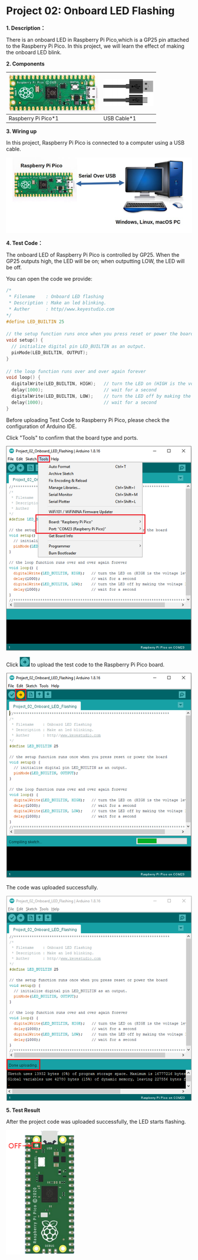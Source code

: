 # Project 02: Onboard LED Flashing

**1. Description：**

There is an onboard LED in Raspberry Pi Pico,which is a GP25 pin attached to the Raspberry Pi Pico. In this project, we will learn the effect of making the onboard LED blink.



**2. Components**

| ![image-20230424163349935](media/image-20230424163349935.png) | ![image-20230424163357340](media/image-20230424163357340.png) |
| ------------------------------------------------------------ | ------------------------------------------------------------ |
| Raspberry Pi Pico*1                                          | USB Cable*1                                                  |



**3. Wiring up**

In this project, Raspberry Pi Pico is connected to a computer using a USB cable. 

![](../media/8ea81d60b8e2132c358041235490b7d5.jpeg)

**4. Test Code：**

The onboard LED of Raspberry Pi Pico is controlled by GP25. When the GP25 outputs high, the LED will be on; when outputting LOW, the LED will be off.

You can open the code we provide:

```c
/*
 * Filename    : Onboard LED flashing
 * Description : Make an led blinking.
 * Auther      : http//www.keyestudio.com
*/
#define LED_BUILTIN 25

// the setup function runs once when you press reset or power the board
void setup() {
  // initialize digital pin LED_BUILTIN as an output.
  pinMode(LED_BUILTIN, OUTPUT);
}

// the loop function runs over and over again forever
void loop() {
  digitalWrite(LED_BUILTIN, HIGH);   // turn the LED on (HIGH is the voltage level)
  delay(1000);                       // wait for a second
  digitalWrite(LED_BUILTIN, LOW);    // turn the LED off by making the voltage LOW
  delay(1000);                       // wait for a second
}
```


Before uploading Test Code to Raspberry Pi Pico, please check the configuration of Arduino IDE.

Click "Tools" to confirm that the board type and ports.

![](../media/2fdcbda97a25faff38c97fe9e9eaa912.png)

Click ![](../media/b0d41283bf5ae66d2d5ab45db15331ba.png) to upload the test code to the Raspberry Pi Pico board.

![](../media/6b969a7dcb03845a0a1ba591c00efcac.png)

The code was uploaded successfully.

![](../media/655fba85319a8194349ba1bdfee97fac.png)

**5. Test Result**

After the project code was uploaded successfully, the LED starts flashing.

![](../media/529c3be102eb7414ac1e5e66fb203b6e.png)
